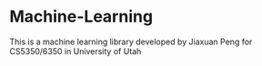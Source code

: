 # Machine-Learning
This is a machine learning library developed by Jiaxuan Peng for CS5350/6350 in University of Utah
